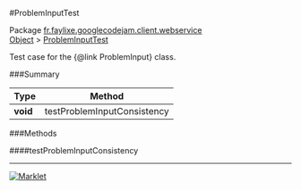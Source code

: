#ProblemInputTest

Package [fr.faylixe.googlecodejam.client.webservice](../)<br>
[Object](../../../../java/langObject.md) > [ProblemInputTest](ProblemInputTest.md)

Test case for the {@link ProblemInput} class.

###Summary


| Type | Method |
| --- | --- |
| **void** | testProblemInputConsistency |

###Methods

####testProblemInputConsistency


---
[![Marklet](https://img.shields.io/badge/Generated%20by-Marklet-green.svg)](https://github.com/Faylixe/marklet)